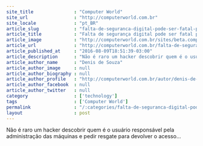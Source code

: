 ```yaml
---
site_title               : "Computer World"
site_url                 : "http://computerworld.com.br"
site_locale              : "pt_BR"
article_slug             : "falta-de-seguranca-digital-pode-ser-fatal-para-sua-empresa"
article_title            : "Falta de segurança digital pode ser fatal para sua empresa"
article_image            : "http://computerworld.com.br/sites/beta.computerworld.com.br/files/news_articles/cloud_seguranca_nuvem.jpg"
article_url              : "http://computerworld.com.br/falta-de-seguranca-digital-pode-ser-fatal-para-sua-empresa"
article_published_at     : "2016-08-09T18:51:39-03:00"
article_description      : "Não é raro um hacker descobrir quem é o usuário responsável pela administração das máquinas e pedir resgate para devolver o acesso..."
article_author_name      : "Denis de Souza"
article_author_image     : null
article_author_biography : null
article_author_profile   : "http://computerworld.com.br/autor/denis-de-souza"
article_author_facebook  : null
article_author_twitter   : null
category                 : ['technology']
tags                     : ['Computer World']
permalink                : "/:categories/falta-de-seguranca-digital-pode-ser-fatal-para-sua-empresa/"
layout                   : post
---
```


Não é raro um hacker descobrir quem é o usuário responsável pela administração das máquinas e pedir resgate para devolver o acesso...
